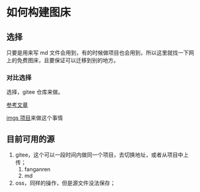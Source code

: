 # 如何构建图床

## 选择

只要是用来写 md 文件会用到，有的时候做项目也会用到，所以这里就找一下网上的免费图床，且要保证可以迁移到别的地方。

### 对比选择

选择，gitee 仓库来做。

[参考文章](https://www.cnblogs.com/wong-yaohua/p/14680444.html)

[imgs 项目](https://gitee.com/qiuwww/imgs)来做这个事情

## 目前可用的源

1. gitee，这个可以一段时间内做同一个项目，去切换地址，或者从项目中上传；
   1. fanganren
   2. md
2. oss，同样的操作，但是源文件没法保存；
